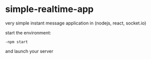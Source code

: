 # simple-realtime-app
very simple instant message application in (nodejs, react, socket.io)

start the environment:

  `-npm start`
  
and launch your server 
